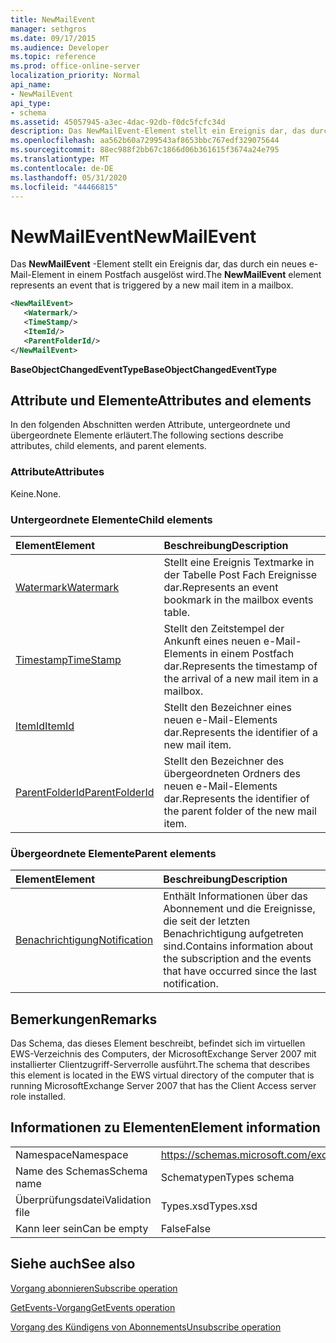 ```yaml
---
title: NewMailEvent
manager: sethgros
ms.date: 09/17/2015
ms.audience: Developer
ms.topic: reference
ms.prod: office-online-server
localization_priority: Normal
api_name:
- NewMailEvent
api_type:
- schema
ms.assetid: 45057945-a3ec-4dac-92db-f0dc5fcfc34d
description: Das NewMailEvent-Element stellt ein Ereignis dar, das durch ein neues e-Mail-Element in einem Postfach ausgelöst wird.
ms.openlocfilehash: aa562b60a7299543af8653bbc767edf329075644
ms.sourcegitcommit: 88ec988f2bb67c1866d06b361615f3674a24e795
ms.translationtype: MT
ms.contentlocale: de-DE
ms.lasthandoff: 05/31/2020
ms.locfileid: "44466815"
---
```

# <a name="newmailevent"></a><span data-ttu-id="395c2-103">NewMailEvent</span><span class="sxs-lookup"><span data-stu-id="395c2-103">NewMailEvent</span></span>

<span data-ttu-id="395c2-104">Das **NewMailEvent** -Element stellt ein Ereignis dar, das durch ein neues e-Mail-Element in einem Postfach ausgelöst wird.</span><span class="sxs-lookup"><span data-stu-id="395c2-104">The **NewMailEvent** element represents an event that is triggered by a new mail item in a mailbox.</span></span> 
  
```xml
<NewMailEvent>
   <Watermark/>
   <TimeStamp/>
   <ItemId/>
   <ParentFolderId/>
</NewMailEvent>
```

 <span data-ttu-id="395c2-105">**BaseObjectChangedEventType**</span><span class="sxs-lookup"><span data-stu-id="395c2-105">**BaseObjectChangedEventType**</span></span>
## <a name="attributes-and-elements"></a><span data-ttu-id="395c2-106">Attribute und Elemente</span><span class="sxs-lookup"><span data-stu-id="395c2-106">Attributes and elements</span></span>

<span data-ttu-id="395c2-107">In den folgenden Abschnitten werden Attribute, untergeordnete und übergeordnete Elemente erläutert.</span><span class="sxs-lookup"><span data-stu-id="395c2-107">The following sections describe attributes, child elements, and parent elements.</span></span>
  
### <a name="attributes"></a><span data-ttu-id="395c2-108">Attribute</span><span class="sxs-lookup"><span data-stu-id="395c2-108">Attributes</span></span>

<span data-ttu-id="395c2-109">Keine.</span><span class="sxs-lookup"><span data-stu-id="395c2-109">None.</span></span>
  
### <a name="child-elements"></a><span data-ttu-id="395c2-110">Untergeordnete Elemente</span><span class="sxs-lookup"><span data-stu-id="395c2-110">Child elements</span></span>

|<span data-ttu-id="395c2-111">**Element**</span><span class="sxs-lookup"><span data-stu-id="395c2-111">**Element**</span></span>|<span data-ttu-id="395c2-112">**Beschreibung**</span><span class="sxs-lookup"><span data-stu-id="395c2-112">**Description**</span></span>|
|:-----|:-----|
|[<span data-ttu-id="395c2-113">Watermark</span><span class="sxs-lookup"><span data-stu-id="395c2-113">Watermark</span></span>](watermark.md) <br/> |<span data-ttu-id="395c2-114">Stellt eine Ereignis Textmarke in der Tabelle Post Fach Ereignisse dar.</span><span class="sxs-lookup"><span data-stu-id="395c2-114">Represents an event bookmark in the mailbox events table.</span></span>  <br/> |
|[<span data-ttu-id="395c2-115">Timestamp</span><span class="sxs-lookup"><span data-stu-id="395c2-115">TimeStamp</span></span>](timestamp.md) <br/> |<span data-ttu-id="395c2-116">Stellt den Zeitstempel der Ankunft eines neuen e-Mail-Elements in einem Postfach dar.</span><span class="sxs-lookup"><span data-stu-id="395c2-116">Represents the timestamp of the arrival of a new mail item in a mailbox.</span></span>  <br/> |
|[<span data-ttu-id="395c2-117">ItemId</span><span class="sxs-lookup"><span data-stu-id="395c2-117">ItemId</span></span>](itemid.md) <br/> |<span data-ttu-id="395c2-118">Stellt den Bezeichner eines neuen e-Mail-Elements dar.</span><span class="sxs-lookup"><span data-stu-id="395c2-118">Represents the identifier of a new mail item.</span></span>  <br/> |
|[<span data-ttu-id="395c2-119">ParentFolderId</span><span class="sxs-lookup"><span data-stu-id="395c2-119">ParentFolderId</span></span>](parentfolderid.md) <br/> |<span data-ttu-id="395c2-120">Stellt den Bezeichner des übergeordneten Ordners des neuen e-Mail-Elements dar.</span><span class="sxs-lookup"><span data-stu-id="395c2-120">Represents the identifier of the parent folder of the new mail item.</span></span>  <br/> |
   
### <a name="parent-elements"></a><span data-ttu-id="395c2-121">Übergeordnete Elemente</span><span class="sxs-lookup"><span data-stu-id="395c2-121">Parent elements</span></span>

|<span data-ttu-id="395c2-122">**Element**</span><span class="sxs-lookup"><span data-stu-id="395c2-122">**Element**</span></span>|<span data-ttu-id="395c2-123">**Beschreibung**</span><span class="sxs-lookup"><span data-stu-id="395c2-123">**Description**</span></span>|
|:-----|:-----|
|[<span data-ttu-id="395c2-124">Benachrichtigung</span><span class="sxs-lookup"><span data-stu-id="395c2-124">Notification</span></span>](notification-ex15websvcsotherref.md) <br/> |<span data-ttu-id="395c2-125">Enthält Informationen über das Abonnement und die Ereignisse, die seit der letzten Benachrichtigung aufgetreten sind.</span><span class="sxs-lookup"><span data-stu-id="395c2-125">Contains information about the subscription and the events that have occurred since the last notification.</span></span>  <br/> |
   
## <a name="remarks"></a><span data-ttu-id="395c2-126">Bemerkungen</span><span class="sxs-lookup"><span data-stu-id="395c2-126">Remarks</span></span>

<span data-ttu-id="395c2-127">Das Schema, das dieses Element beschreibt, befindet sich im virtuellen EWS-Verzeichnis des Computers, der MicrosoftExchange Server 2007 mit installierter Clientzugriff-Serverrolle ausführt.</span><span class="sxs-lookup"><span data-stu-id="395c2-127">The schema that describes this element is located in the EWS virtual directory of the computer that is running MicrosoftExchange Server 2007 that has the Client Access server role installed.</span></span>
  
## <a name="element-information"></a><span data-ttu-id="395c2-128">Informationen zu Elementen</span><span class="sxs-lookup"><span data-stu-id="395c2-128">Element information</span></span>

|||
|:-----|:-----|
|<span data-ttu-id="395c2-129">Namespace</span><span class="sxs-lookup"><span data-stu-id="395c2-129">Namespace</span></span>  <br/> |https://schemas.microsoft.com/exchange/services/2006/types  <br/> |
|<span data-ttu-id="395c2-130">Name des Schemas</span><span class="sxs-lookup"><span data-stu-id="395c2-130">Schema name</span></span>  <br/> |<span data-ttu-id="395c2-131">Schematypen</span><span class="sxs-lookup"><span data-stu-id="395c2-131">Types schema</span></span>  <br/> |
|<span data-ttu-id="395c2-132">Überprüfungsdatei</span><span class="sxs-lookup"><span data-stu-id="395c2-132">Validation file</span></span>  <br/> |<span data-ttu-id="395c2-133">Types.xsd</span><span class="sxs-lookup"><span data-stu-id="395c2-133">Types.xsd</span></span>  <br/> |
|<span data-ttu-id="395c2-134">Kann leer sein</span><span class="sxs-lookup"><span data-stu-id="395c2-134">Can be empty</span></span>  <br/> |<span data-ttu-id="395c2-135">False</span><span class="sxs-lookup"><span data-stu-id="395c2-135">False</span></span>  <br/> |
   
## <a name="see-also"></a><span data-ttu-id="395c2-136">Siehe auch</span><span class="sxs-lookup"><span data-stu-id="395c2-136">See also</span></span>



[<span data-ttu-id="395c2-137">Vorgang abonnieren</span><span class="sxs-lookup"><span data-stu-id="395c2-137">Subscribe operation</span></span>](subscribe-operation.md)
  
[<span data-ttu-id="395c2-138">GetEvents-Vorgang</span><span class="sxs-lookup"><span data-stu-id="395c2-138">GetEvents operation</span></span>](getevents-operation.md)
  
[<span data-ttu-id="395c2-139">Vorgang des Kündigens von Abonnements</span><span class="sxs-lookup"><span data-stu-id="395c2-139">Unsubscribe operation</span></span>](unsubscribe-operation.md)

